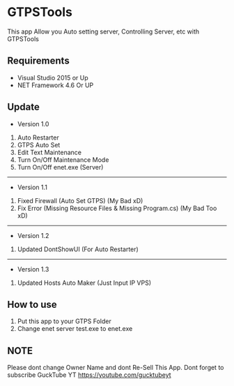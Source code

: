 # GTPSTools
This app Allow you Auto setting server, Controlling Server, etc with GTPSTools
## Requirements
- Visual Studio 2015 or Up
- NET Framework 4.6 Or UP
## Update
- Version 1.0
1. Auto Restarter
2. GTPS Auto Set
3. Edit Text Maintenance
4. Turn On/Off Maintenance Mode
5. Turn On/Off enet.exe (Server)
---
- Version 1.1
1. Fixed Firewall (Auto Set GTPS) (My Bad xD)
2. Fix Error (Missing Resource Files & Missing Program.cs) (My Bad Too xD)
---
- Version 1.2
1. Updated DontShowUI (For Auto Restarter)
---
- Version 1.3
1. Updated Hosts Auto Maker (Just Input IP VPS)
## How to use
1. Put this app to your GTPS Folder
2. Change enet server test.exe to enet.exe
## NOTE
Please dont change Owner Name and dont Re-Sell This App. Dont forget to subscribe GuckTube YT https://youtube.com/gucktubeyt
